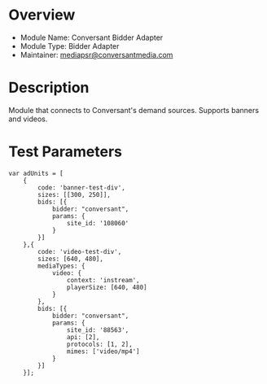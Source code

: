 # Overview

- Module Name: Conversant Bidder Adapter
- Module Type: Bidder Adapter
- Maintainer: mediapsr@conversantmedia.com

# Description

Module that connects to Conversant's demand sources.  Supports banners and videos.

# Test Parameters
```
var adUnits = [
    {
        code: 'banner-test-div',
        sizes: [[300, 250]],
        bids: [{
            bidder: "conversant",
            params: {
                site_id: '108060'
            }
        }]
    },{
        code: 'video-test-div',
        sizes: [640, 480],
        mediaTypes: {
            video: {
                context: 'instream',
                playerSize: [640, 480]
            }
        },
        bids: [{
            bidder: "conversant",
            params: {
                site_id: '88563',
                api: [2],
                protocols: [1, 2],
                mimes: ['video/mp4']
            }
        }]
    }];
```
